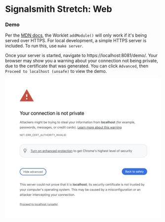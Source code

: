 # Signalsmith Stretch: Web

### Demo

Per the [MDN docs](https://developer.mozilla.org/en-US/docs/Web/API/Worklet/addModule), the Worklet `addModule()` will only work if it's being served over HTTPS. For local development, a simple HTTPS server is included. To run this, use `make server`.

Once your server is started, navigate to https://localhost:8081/demo/. Your browser may show you a warning about your connection not being private, due to the certificate that was generated. You can click `Advanced`, then `Proceed to localhost (unsafe)` to view the demo.

![text](readme-assets/YourConnection.png)
